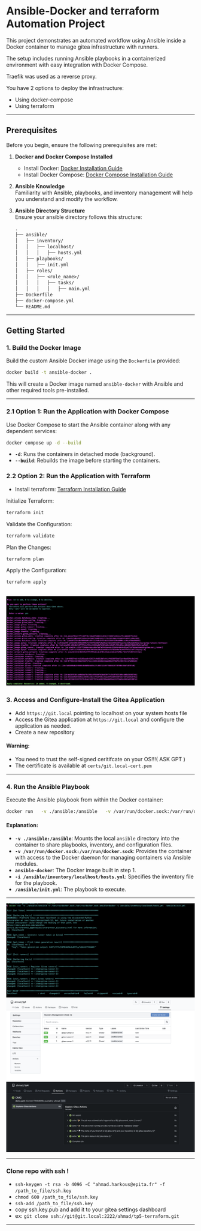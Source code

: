 
# Ansible-Docker and terraform Automation Project

This project demonstrates an automated workflow using Ansible inside a Docker container to manage gitea infrastructure with runners. 

The setup includes running Ansible playbooks in a containerized environment with easy integration with Docker Compose.

Traefik was used as a reverse proxy.

You have 2 options to deploy the infrastructure:
- Using docker-compose
- Using terraform

---


## Prerequisites

Before you begin, ensure the following prerequisites are met:

1. **Docker and Docker Compose Installed**  
   - Install Docker: [Docker Installation Guide](https://docs.docker.com/get-docker/)  
   - Install Docker Compose: [Docker Compose Installation Guide](https://docs.docker.com/compose/install/)

2. **Ansible Knowledge**  
   Familiarity with Ansible, playbooks, and inventory management will help you understand and modify the workflow.

3. **Ansible Directory Structure**  
   Ensure your ansible directory follows this structure:
   ```
   .
   ├── ansible/
   │   ├── inventory/
   │   │   ├── localhost/
   │   │   │   ├── hosts.yml
   │   ├── playbooks/
   │   │   ├── init.yml
   │   ├── roles/
   │   │   ├── <role_name>/
   │   │   │   ├── tasks/
   │   │   │   │   ├── main.yml
   ├── Dockerfile
   ├── docker-compose.yml
   └── README.md
   ```

---

## Getting Started

### 1. **Build the Docker Image**

Build the custom Ansible Docker image using the `Dockerfile` provided:
```bash
docker build -t ansible-docker .
```

This will create a Docker image named `ansible-docker` with Ansible and other required tools pre-installed.

---

### 2.1 **Option 1: Run the Application with Docker Compose**

Use Docker Compose to start the Ansible container along with any dependent services:
```bash
docker compose up -d --build
```

- **`-d`**: Runs the containers in detached mode (background).
- **`--build`**: Rebuilds the image before starting the containers.


### 2.2 **Option 2: Run the Application with Terraform**

- Install terraform: [Terraform Installation Guide](https://learn.hashicorp.com/tutorials/terraform/install-cli)


Initialize Terraform:
```bash
terraform init
```

Validate the Configuration:
```bash
terraform validate
```

Plan the Changes:
```bash
terraform plan
```

Apply the Configuration:
```bash
terraform apply
```

![Terraform Expected Results](images/terraform.png)
---

### 3. **Access and Configure-Install the Gitea Application**

- Add `https://git.local` pointing to localhost on your system hosts file
- Access the Gitea application at `https://git.local` and configure the application as needed.
- Create a new repository 

#### Warning:

- You need to trust the self-signed ceritifcate on your OS!!!( ASK GPT )
- The certificate is available at `certs/git.local-cert.pem`

---

### 4. **Run the Ansible Playbook**

Execute the Ansible playbook from within the Docker container:
```bash
docker run   -v ./ansible:/ansible   -v /var/run/docker.sock:/var/run/docker.sock   ansible-docker   -i /ansible/inventory/localhost/hosts.yml   /ansible/init.yml
```

#### Explanation:
- **`-v ./ansible:/ansible`**: Mounts the local `ansible` directory into the container to share playbooks, inventory, and configuration files.
- **`-v /var/run/docker.sock:/var/run/docker.sock`**: Provides the container with access to the Docker daemon for managing containers via Ansible modules.
- **`ansible-docker`**: The Docker image built in step 1.
- **`-i /ansible/inventory/localhost/hosts.yml`**: Specifies the inventory file for the playbook.
- **`/ansible/init.yml`**: The playbook to execute.

---

![Result Command Line](images/playbook.png)
![Result Dashboard](images/runners_dashboard.png)
![Action Job](images/job.png)

---

### Clone repo with ssh !

- `ssh-keygen -t rsa -b 4096 -C "ahmad.harkous@epita.fr" -f /path_to_file/ssh.key`
- `chmod 600 /path_to_file/ssh.key`
- `ssh-add /path_to_file/ssh.key`
- copy ssh.key.pub and add it to your gitea settings dashboard
- ex: `git clone ssh://git@git.local:2222/ahmad/tp5-terraform.git` 

---

